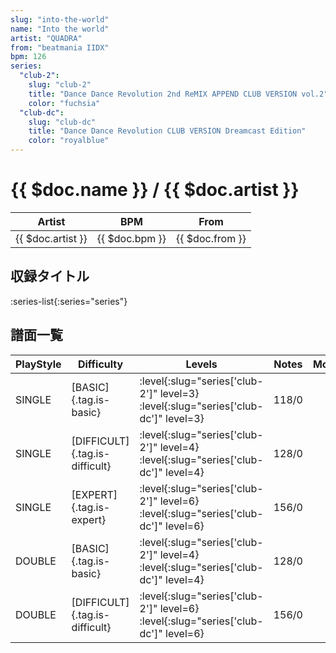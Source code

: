 ```yaml
---
slug: "into-the-world"
name: "Into the world"
artist: "QUADRA"
from: "beatmania IIDX"
bpm: 126
series:
  "club-2":
    slug: "club-2"
    title: "Dance Dance Revolution 2nd ReMIX APPEND CLUB VERSION vol.2"
    color: "fuchsia"
  "club-dc":
    slug: "club-dc"
    title: "Dance Dance Revolution CLUB VERSION Dreamcast Edition"
    color: "royalblue"
---
```


# {{ $doc.name }} / {{ $doc.artist }}

|Artist|BPM|From|
|------|---|----|
|{{ $doc.artist }}|{{ $doc.bpm }}|{{ $doc.from }}|

## 収録タイトル

:series-list{:series="series"}

## 譜面一覧

|PlayStyle|Difficulty|Levels|Notes|Movie|
|---------|----------|------|-----|-----|
|SINGLE|[BASIC]{.tag.is-basic}|:level{:slug="series['club-2']" level=3} :level{:slug="series['club-dc']" level=3}|118/0||
|SINGLE|[DIFFICULT]{.tag.is-difficult}|:level{:slug="series['club-2']" level=4} :level{:slug="series['club-dc']" level=4}|128/0||
|SINGLE|[EXPERT]{.tag.is-expert}|:level{:slug="series['club-2']" level=6} :level{:slug="series['club-dc']" level=6}|156/0||
|DOUBLE|[BASIC]{.tag.is-basic}|:level{:slug="series['club-2']" level=4} :level{:slug="series['club-dc']" level=4}|128/0||
|DOUBLE|[DIFFICULT]{.tag.is-difficult}|:level{:slug="series['club-2']" level=6} :level{:slug="series['club-dc']" level=6}|156/0||
